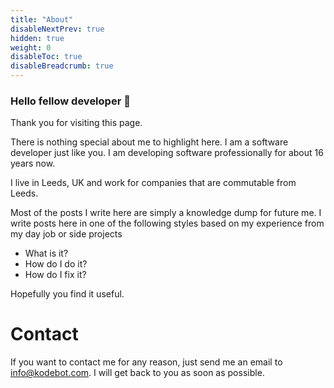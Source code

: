 ```yaml
---
title: "About"
disableNextPrev: true
hidden: true
weight: 0
disableToc: true
disableBreadcrumb: true
---
```


### Hello fellow developer :wave:
Thank you for visiting this page.

There is nothing special about me to highlight here. I am a software developer just like you. I am developing software professionally for about 16 years now.

I live in Leeds, UK and work for companies that are commutable from Leeds. 

Most of the posts I write here are simply a knowledge dump for future me. I write posts here in one of the following styles based on my experience from my day job or side projects
* What is it?
* How do I do it?
* How do I fix it?

Hopefully you find it useful.

# Contact
If you want to contact me for any reason, just send me an email to [info@kodebot.com](mailto:info@kodebot.com). I will get back to you as soon as possible.